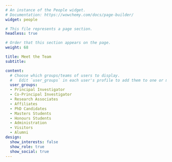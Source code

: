 ```yaml
---
# An instance of the People widget.
# Documentation: https://wowchemy.com/docs/page-builder/
widget: people

# This file represents a page section.
headless: true

# Order that this section appears on the page.
weight: 68

title: Meet the Team
subtitle:

content:
  # Choose which groups/teams of users to display.
  #   Edit `user_groups` in each user's profile to add them to one or more of these groups.
  user_groups:
  - Principal Investigator
  - Co-Principal Investigator
  - Research Associates 
  - Affiliates
  - PhD Candidates
  - Masters Students
  - Honours Students
  - Administration
  - Visitors
  - Alumni
design:
  show_interests: false
  show_role: true
  show_social: true
---
```

